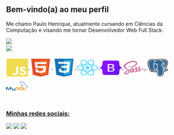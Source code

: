 ## Bem-vindo(a) ao meu perfil

Me chamo Paulo Henrique, atualmente cursando em Ciências da Computação e visando me tornar Desenvolvedor Web Full Stack. 

 <div>
   <a href="https://github.com/PauloHenrrq">
   <img height="180em" src="https://github-readme-stats.vercel.app/api?username=PauloHenrrq&show_icons=true&theme=dark&include_all_commits=false&count_private=false"/><br>
   <img height="180em" src="https://github-readme-stats.vercel.app/api/top-langs/?username=PauloHenrrq&layout=compact&langs_count=6&theme=dark"/>
</div>
    
<div style="display: inline_block"><br>
  <img align="center" alt="Js" height="50" width="60" src="https://raw.githubusercontent.com/devicons/devicon/master/icons/javascript/javascript-plain.svg">
  <img align="center" alt="HTML" height="50" width="60" src="https://raw.githubusercontent.com/devicons/devicon/master/icons/html5/html5-original.svg">
  <img align="center" alt="CSS" height="50" width="60" src="https://raw.githubusercontent.com/devicons/devicon/master/icons/css3/css3-original.svg">
  <img align="center" alt="CSS" height="50" width="60" src="https://github.com/devicons/devicon/blob/master/icons/react/react-original.svg">
  <img align="center" alt="CSS" height="50" width="60" src="https://github.com/devicons/devicon/blob/master/icons/bootstrap/bootstrap-original.svg">
  <img align="center" alt="CSS" height="50" width="60" src="https://github.com/devicons/devicon/blob/master/icons/sass/sass-original.svg">
  <img align="center" alt="CSS" height="50" width="60" src="https://github.com/devicons/devicon/blob/master/icons/postgresql/postgresql-original.svg">
  <img align="center" alt="CSS" height="50" width="60" src="https://github.com/devicons/devicon/blob/master/icons/mysql/mysql-original-wordmark.svg">
</div>
 
<br>
 
### Minhas redes sociais:
 
<div> 
  <a href="https://instagram.com/paulohenrqq_" target="_blank"><img src="https://img.shields.io/badge/-Instagram-%23E605F?style=for-the-badge&logo=instagram&logoColor=white" target="_blank"></a>
  <a href = "mailto:paulofera159@gmail.com"><img src="https://img.shields.io/badge/-Gmail-%23333?style=for-the-badge&logo=gmail&logoColor=white" target="_blank"></a>
  <a href="https://www.linkedin.com/in/paulo-henrique-de-ara%C3%BAjo-rodrigues-b679b026a/" target="_blank"><img src="https://img.shields.io/badge/-LinkedIn-%230077B5?style=for-the-badge&logo=linkedin&logoColor=white" target="_blank"></a>
</div>
